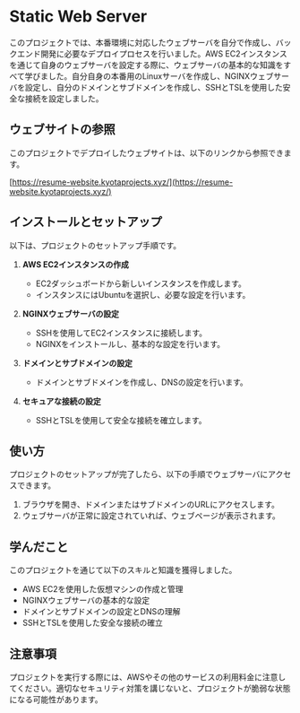 # Static Web Server

このプロジェクトでは、本番環境に対応したウェブサーバを自分で作成し、バックエンド開発に必要なデプロイプロセスを行いました。AWS EC2インスタンスを通じて自身のウェブサーバを設定する際に、ウェブサーバの基本的な知識をすべて学びました。自分自身の本番用のLinuxサーバを作成し、NGINXウェブサーバを設定し、自分のドメインとサブドメインを作成し、SSHとTSLを使用した安全な接続を設定しました。

## ウェブサイトの参照

このプロジェクトでデプロイしたウェブサイトは、以下のリンクから参照できます。

[https://resume-website.kyotaprojects.xyz/](https://resume-website.kyotaprojects.xyz/)

## インストールとセットアップ

以下は、プロジェクトのセットアップ手順です。

1. **AWS EC2インスタンスの作成**
    - EC2ダッシュボードから新しいインスタンスを作成します。
    - インスタンスにはUbuntuを選択し、必要な設定を行います。

2. **NGINXウェブサーバの設定**
    - SSHを使用してEC2インスタンスに接続します。
    - NGINXをインストールし、基本的な設定を行います。

3. **ドメインとサブドメインの設定**
    - ドメインとサブドメインを作成し、DNSの設定を行います。

4. **セキュアな接続の設定**
    - SSHとTSLを使用して安全な接続を確立します。

## 使い方

プロジェクトのセットアップが完了したら、以下の手順でウェブサーバにアクセスできます。

1. ブラウザを開き、ドメインまたはサブドメインのURLにアクセスします。
2. ウェブサーバが正常に設定されていれば、ウェブページが表示されます。

## 学んだこと

このプロジェクトを通じて以下のスキルと知識を獲得しました。

- AWS EC2を使用した仮想マシンの作成と管理
- NGINXウェブサーバの基本的な設定
- ドメインとサブドメインの設定とDNSの理解
- SSHとTSLを使用した安全な接続の確立

## 注意事項

プロジェクトを実行する際には、AWSやその他のサービスの利用料金に注意してください。適切なセキュリティ対策を講じないと、プロジェクトが脆弱な状態になる可能性があります。

